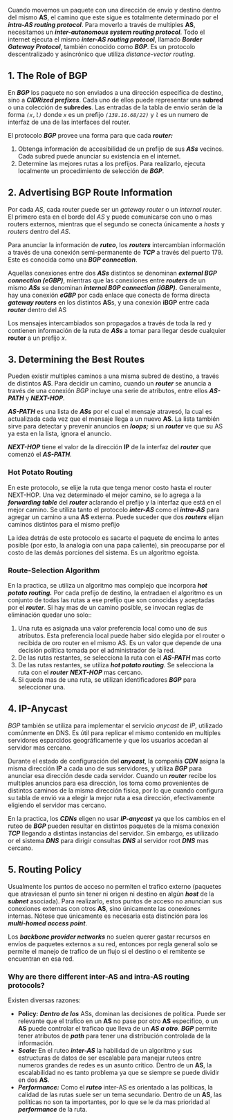 Cuando movemos un paquete con una dirección de envío y destino dentro del mismo **AS**, el camino que este sigue es totalmente determinado por el ***intra-AS routing protocol***. Para moverlo a través de multiples **AS**, necesitamos un ***inter-autonomous system routing protocol***. Todo el internet ejecuta el mismo ***inter-AS routing protocol***, llamado ***Border Gateway Protocol***, también conocido como ***BGP***. Es un protocolo descentralizado y asincrónico que utiliza *distance-vector routing*.

## 1. The Role of BGP

En ***BGP*** los paquete no son enviados a una dirección especifica de destino, sino a ***CIDRized prefixes***. Cada uno de ellos puede representar una **subred** o una colección de **subredes**. Las entradas de la tabla de envío serán de la forma *`(x,l)`* donde *`x`* es un prefijo *`(138.16.68/22)`* y *`l`* es un numero de interfaz de una de las interfaces del router.

El protocolo ***BGP*** provee una forma para que cada ***router:***

1. Obtenga información de accesibilidad de un prefijo de sus ***ASs*** vecinos. Cada subred puede anunciar su existencia en el internet.
2. Determine las mejores rutas a los prefijos. Para realizarlo, ejecuta localmente un procedimiento de selección de ***BGP***.

## 2. Advertising BGP Route Information

Por cada *AS*, cada router puede ser un *gateway router* o un *internal router*. El primero esta en el borde del *AS* y puede comunicarse con uno o mas routers externos, mientras que el segundo se conecta únicamente a *hosts* y *routers* dentro del *AS*.

Para anunciar la información de ***ruteo***, los ***routers*** intercambian información a través de una conexión semi-permanente de ***TCP*** a través del puerto 179. Este es conocida como una ***BGP connection***.

Aquellas conexiones entre dos ***ASs*** distintos se denominan ***external BGP connection (eGBP)***, mientras que las conexiones entre ***routers*** de un mismo ***ASs*** se denominan ***internal BGP connection (iGBP).*** Generalmente, hay una conexión ***eGBP*** por cada enlace que conecta de forma directa ***gateway routers*** en los distintos **AS**s, y una conexión **iBGP** entre cada ***router*** dentro del AS

Los mensajes intercambiados son propagados a través de toda la red y contienen información de la ruta de ***ASs*** a tomar para llegar desde cualquier **router** a un prefijo *x*.

## 3. Determining the Best Routes

Pueden existir multiples caminos a una misma subred de destino, a través de distintos **AS**. Para decidir un camino, cuando un ***router*** se anuncia a través de una conexión *BGP* incluye una serie de atributos, entre ellos ***AS-PATH*** y ***NEXT-HOP***.

***AS-PATH*** es una lista de ***ASs*** por el cual el mensaje atravesó, la cual es actualizada cada vez que el mensaje llega a un nuevo **AS**. La lista también sirve para detectar y prevenir anuncios en ***loops;*** si un ***router*** ve que su AS ya esta en la lista, ignora el anuncio.

***NEXT-HOP*** tiene el valor de la dirección **IP** de la interfaz del ***router*** que comenzó el ***AS-PATH***.

### Hot Potato Routing

En este protocolo, se elije la ruta que tenga menor costo hasta el router NEXT-HOP. Una vez determinado el mejor camino, se lo agrega a la ***forwarding table*** del ***router*** aclarando el prefijo y la interfaz que está en el mejor camino. Se utiliza tanto el protocolo ***inter-AS*** como el ***intra-AS*** para agregar un camino a una **AS** externa. Puede suceder que dos ***routers*** elijan caminos distintos para el mismo prefijo

La idea detrás de este protocolo es sacarte el paquete de encima lo antes posible (por esto, la analogía con una papa caliente), sin preocuparse por el costo de las demás porciones del sistema. Es un algoritmo egoísta.

### Route-Selection Algorithm

En la practica, se utiliza un algoritmo mas complejo que incorpora ***hot potato routing.*** Por cada prefijo de destino, la entradaen el algoritmo es un conjunto de todas las rutas a ese prefijo que son conocidas y aceptadas por el ***router***. Si hay mas de un camino posible, se invocan reglas de eliminación quedar uno solo::

1. Una ruta es asignada una valor preferencia local como uno de sus atributos. Esta preferencia local puede haber sido elegida por el router o recibida de oro router en el mismo AS. Es un valor que depende de una decisión política tomada por el administrador de la red.
2. De las rutas restantes, se selecciona la ruta con el ***AS-PATH*** mas corto
3. De las rutas restantes, se utiliza ***hot potato routing***. Se selecciona la ruta con el ***router*** ***NEXT-HOP*** mas cercano.
4. Si queda mas de una ruta, se utilizan identificadores ***BGP*** para seleccionar una.

## 4. IP-Anycast

*BGP* también se utiliza para implementar el servicio *anycast* de *IP*, utilizado comúnmente en DNS. Es útil para replicar el mismo contenido en multiples servidores esparcidos geográficamente y que los usuarios accedan al servidor mas cercano.

Durante el estado de configuración del ***anycast***, la compañía ***CDN*** asigna la misma dirección **IP** a cada uno de sus servidores, y utiliza ***BGP*** para anunciar esa dirección desde cada servidor. Cuando un ***router*** recibe los multiples anuncios para esa dirección, los toma como provenientes de distintos caminos de la misma dirección física, por lo que cuando configura su tabla de envió va a elegir la mejor ruta a esa dirección, efectivamente eligiendo el servidor mas cercano.

En la practica, los ***CDNs*** eligen no usar ***IP-anycast*** ya que los cambios en el ruteo de ***BGP*** pueden resultar en distintos paquetes de la misma conexión ***TCP*** llegando a distintas instancias del servidor. Sin embargo, es utilizado or el sistema ***DNS*** para dirigir consultas ***DNS*** al servidor root ***DNS*** mas cercano.

## 5. Routing Policy

Usualmente los puntos de acceso no permiten el trafico externo (paquetes que atraviesan el punto sin tener ni origen ni destino en algún ***host*** de la ***subnet*** asociada). Para realizarlo, estos puntos de acceso no anuncian sus conexiones externas con otros **AS**, sino únicamente las conexiones internas. Nótese que únicamente es necesaria esta distinción para los ***multi-homed access point***.

Los ***backbone provider networks*** no suelen querer gastar recursos en envíos de paquetes externos a su red, entonces por regla general solo se permite el manejo de trafico de un flujo si el destino o el remitente se encuentran en esa red.

### Why are there different inter-AS and intra-AS routing protocols?

Existen diversas razones:

- **Policy:** ***Dentro de los*** ASs, dominan las decisiones de politica. Puede ser relevante que el trafico en un **AS** no pase por otro **AS** especifico, o un **AS** puede controlar el traficao que lleva de un ***AS a otro***. ***BGP*** permite tener atributos de ***path*** para tener una distribución controlada de la información.
- ***Scale:*** En el ruteo ***inter-AS*** la habilidad de un algoritmo y sus estructuras de datos de ser escalable para manejar ruteos entre numeros grandes de redes es un asunto critico. Dentro de un **AS**, la escalabilidad no es tanto problema ya que se siempre se puede dividir en dos **AS**.
- ***Performance:*** Como el ***ruteo*** inter-AS es orientado a las políticas, la calidad de las rutas suele ser un tema secundario. Dentro de un **AS**, las políticas no son ta importantes, por lo que se le da mas prioridad al ***performance*** de la ruta.
